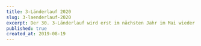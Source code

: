 ```yaml
---
title: 3-Länderlauf 2020
slug: 3-laenderlauf-2020
excerpt: Der 30. 3-Länderlauf wird erst im nächsten Jahr im Mai wieder stattfinden sobald wir ein Datum gefunden haben. Provisorisch So, 16. Mai 2021. Wir wünschen euch viel Gesundheit und bleibt zu Hause. Viele sportliche Grüsse sendet euch das gesamte OK-Team 3-Länderlauf.
published: true
created_at: 2019-08-19
---
```


